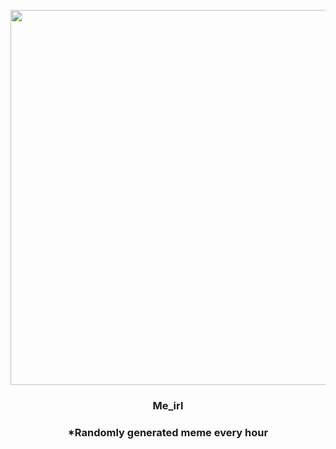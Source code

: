 <p align="center">
        <img src="https://i.redd.it/y7mhzp2dknr81.gif" width="600" height="600">
        </p>
        <h3 align="center">Me_irl</h3>
        <h3 align="center">*Randomly generated meme every hour</h3>
    